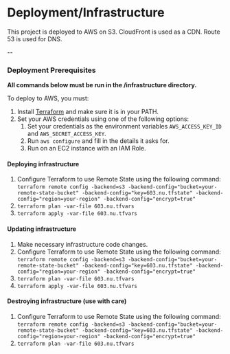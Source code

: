 # Deployment/Infrastructure

This project is deployed to AWS on S3. CloudFront is used as a CDN. Route 53 is used for DNS.

--

### Deployment Prerequisites

**All commands below must be run in the /infrastructure directory.**

To deploy to AWS, you must:

1. Install [Terraform](https://www.terraform.io/) and make sure it is in your PATH.
1. Set your AWS credentials using one of the following options:
   1. Set your credentials as the environment variables `AWS_ACCESS_KEY_ID` and `AWS_SECRET_ACCESS_KEY`.
   1. Run `aws configure` and fill in the details it asks for.
   1. Run on an EC2 instance with an IAM Role.

#### Deploying infrastructure

1. Configure Terraform to use Remote State using the following command:
```terraform remote config -backend=s3 -backend-config="bucket=your-remote-state-bucket" -backend-config="key=603.nu.tfstate" -backend-config="region=your-region" -backend-config="encrypt=true"```
1. `terraform plan -var-file 603.nu.tfvars`
1. `terraform apply -var-file 603.nu.tfvars`

#### Updating infrastructure

1. Make necessary infrastructure code changes.
1. Configure Terraform to use Remote State using the following command:
```terraform remote config -backend=s3 -backend-config="bucket=your-remote-state-bucket" -backend-config="key=603.nu.tfstate" -backend-config="region=your-region" -backend-config="encrypt=true"```
1. `terraform plan -var-file 603.nu.tfvars`
1. `terraform apply -var-file 603.nu.tfvars`

#### Destroying infrastructure (use with care)

1. Configure Terraform to use Remote State using the following command:
```terraform remote config -backend=s3 -backend-config="bucket=your-remote-state-bucket" -backend-config="key=603.nu.tfstate" -backend-config="region=your-region" -backend-config="encrypt=true"```
1. `terraform plan -var-file 603.nu.tfvars`
